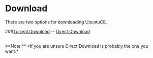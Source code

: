 # Download

There are two options for downloading UbuntuCE.

###[Torrent Download](https://sourceforge.net/projects/ubuntuce/files/ubuntu-ce-latest.torrent/download) -- [Direct Download](https://sourceforge.net/projects/ubuntuce/files/latest/download)

<br/>
**Note:** *If you are unsure Direct Download is probably the one you want.*